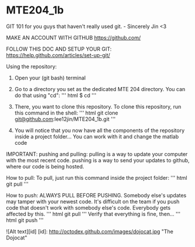 # MTE204_1b

GIT 101 for you guys that haven't really used git. - Sincerely Jin <3

MAKE AN ACCOUNT WITH GITHUB
https://github.com/

FOLLOW THIS DOC AND SETUP YOUR GIT:
https://help.github.com/articles/set-up-git/

Using the repository:

1. Open your (git bash) terminal

2. Go to a directory you set as the dedicated MTE 204 directory. You can do that using "cd":
''' html
$ cd <path to directory>
'''

3. There, you want to clone this repository. To clone this repository, run this command in the shell:
''' html
git clone git@github.com:lee12jin/MTE204_1b.git
'''

4. You will notice that you now have all the components of the repository inside a project folder... You can work with it and change the matlab code

IMPORTANT: pushing and pulling:
pulling is a way to update your computer with the most recent code.
pushing is a way to send your updates to github, where our code is being hosted.

How to pull:
To pull, just run this command inside the project folder:
''' html
git pull
'''

How to push:
ALWAYS PULL BEFORE PUSHING. Somebody else's updates may tamper with your newest code.
It's difficult on the team if you push code that doesn't work with somebody else's code. Everybody gets affected by this.
''' html
git pull
'''
Verify that everything is fine, then...
''' html
git push
'''

![Alt text][id]
[id]: http://octodex.github.com/images/dojocat.jpg  "The Dojocat"

